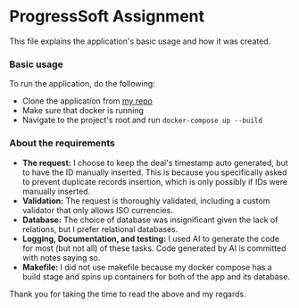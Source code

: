 # ProgressSoft Assignment
This file explains the application's basic usage and how it was created.

### Basic usage
To run the application, do the following:
* Clone the application from [my repo]()
* Make sure that docker is running
* Navigate to the project's root and run `docker-compose up --build`

### About the requirements
* **The request:** I choose to keep the deal's timestamp auto generated, but to have the ID manually inserted. This is because you specifically asked to prevent duplicate records insertion, which is only possibly if IDs were manually inserted.
* **Validation:** The request is thoroughly validated, including a custom validator that only allows ISO currencies.
* **Database:** The choice of database was insignificant given the lack of relations, but I prefer relational databases.
* **Logging, Documentation, and testing:** I used AI to generate the code for most (but not all) of these tasks. Code generated by AI is committed with notes saying so.
* **Makefile:** I did not use makefile because my docker compose has a build stage and spins up containers for both of the app and its database.

Thank you for taking the time to read the above and my regards.